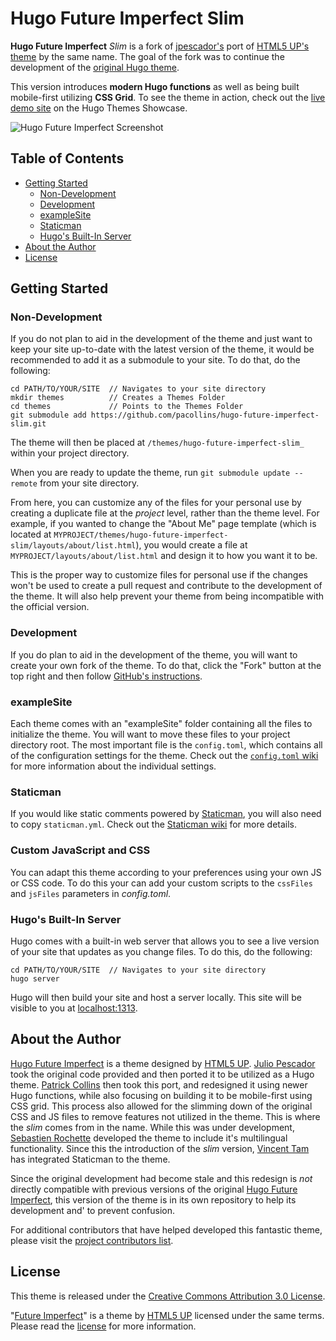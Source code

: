 # Hugo Future Imperfect Slim

**Hugo Future Imperfect** *Slim* is a fork of [jpescador's](https://github.com/jpescador/) port of [HTML5 UP's theme](http://html5up.net/future-imperfect) by
the same name.  The goal of the fork was to continue the development of the
[original Hugo theme](https://github.com/jpescador/hugo-future-imperfect).

This version introduces **modern Hugo functions** as well as being built
mobile-first utilizing **CSS Grid**. To see the theme in action, check out the
[live demo site](https://themes.gohugo.io/theme/hugo-future-imperfect-slim/) on
the Hugo Themes Showcase.

![Hugo Future Imperfect Screenshot](https://raw.githubusercontent.com/pacollins/hugo-future-imperfect-slim/master/images/screenshot.png)

## Table of Contents

- [Getting Started](#getting-started)
	- [Non-Development](#non-development)
	- [Development](#development)
	- [exampleSite](#examplesite)
	- [Staticman](#staticman)
	- [Hugo's Built-In Server](#hugos-built-in-server)
- [About the Author](#about-the-author)
- [License](#license)

## Getting Started

### Non-Development

If you do not plan to aid in the development of the theme and just want to keep
your site up-to-date with the latest version of the theme, it would be
recommended to add it as a submodule to your site. To do that, do the following:

```
cd PATH/TO/YOUR/SITE  // Navigates to your site directory
mkdir themes          // Creates a Themes Folder
cd themes             // Points to the Themes Folder
git submodule add https://github.com/pacollins/hugo-future-imperfect-slim.git
```

The theme will then be placed at `/themes/hugo-future-imperfect-slim_` within
your project directory.

When you are ready to update the theme, run `git submodule update --remote` from
your site directory.

From here, you can customize any of the files for your personal use by creating
a duplicate file at the *project* level, rather than the theme level. For
example, if you wanted to change the "About Me" page template (which is located
at `MYPROJECT/themes/hugo-future-imperfect-slim/layouts/about/list.html`), you
would create a file at `MYPROJECT/layouts/about/list.html` and design it to how
you want it to be.

This is the proper way to customize files for personal use if the changes won't
be used to create a pull request and contribute to the development of the theme.
It will also help prevent your theme from being incompatible with the official
version.

### Development

If you do plan to aid in the development of the theme, you will want to create
your own fork of the theme. To do that, click the "Fork" button at the top right
and then follow [GitHub's instructions](https://help.github.com/en/articles/fork-a-repo).

### exampleSite

Each theme comes with an "exampleSite" folder containing all the files to
initialize the theme. You will want to move these files to your project
directory root. The most important file is the `config.toml`, which contains all
of the configuration settings for the theme. Check out the [`config.toml` wiki](#)
for more information about the individual settings.

### Staticman

If you would like static comments powered by [Staticman](https://staticman.net/),
you will also need to copy `staticman.yml`. Check out the [Staticman wiki](https://github.com/pacollins/hugo-future-imperfect-slim/wiki/Staticman-config)
for more details.

### Custom JavaScript and CSS

You can adapt this theme according to your preferences using your own JS or CSS code.
To do this your can add your custom scripts to the `cssFiles` and `jsFiles`
parameters in *config.toml*.

### Hugo's Built-In Server

Hugo comes with a built-in web server that allows you to see a live version of
your site that updates as you change files. To do this, do the following:

```
cd PATH/TO/YOUR/SITE  // Navigates to your site directory
hugo server
```

Hugo will then build your site and host a server locally. This site will be
visible to you at [localhost:1313](http://localhost:1313).

## About the Author

[Hugo Future Imperfect](http://html5up.net/future-imperfect) is a theme designed
by [HTML5 UP](http://html5up.net). [Julio Pescador](https://jpescador.com) took
the original code provided and then ported it to be utilized as a Hugo theme.
[Patrick Collins](https://pacollins.com) then took this port, and redesigned it
using newer Hugo functions, while also focusing on building it to be
mobile-first using CSS grid. This process also allowed for the slimming down of
the original CSS and JS files to remove features not utilized in the theme. This
is where the *slim* comes from in the name. While this was under development,
[Sebastien Rochette](https://statnmap.com/) developed the theme to include it's
multilingual functionality. Since this the introduction of the *slim* version,
[Vincent Tam](https://vincenttam.gitlab.io/) has integrated Staticman to the
theme.

Since the original development had become stale and this redesign is *not*
directly compatible with previous versions of the original
[Hugo Future Imperfect](https://github.com/jpescador/hugo-future-imperfect),
this version of the theme is in its own repository to help its development and'
to prevent confusion.

For additional contributors that have helped developed this fantastic theme,
please visit the [project contributors list](https://github.com/pacollins/hugo-future-imperfect-slim/graphs/contributors).

## License

This theme is released under the [Creative Commons Attribution 3.0 License](https://creativecommons.org/licenses/by/3.0/).

"[Future Imperfect](https://html5up.net/future-imperfect)" is a theme by
[HTML5 UP](http://html5up.net) licensed under the same terms.  Please read the
[license](https://github.com/pacollins/hugo-future-imperfect-slim/blob/master/LICENSE.md) for more information.
